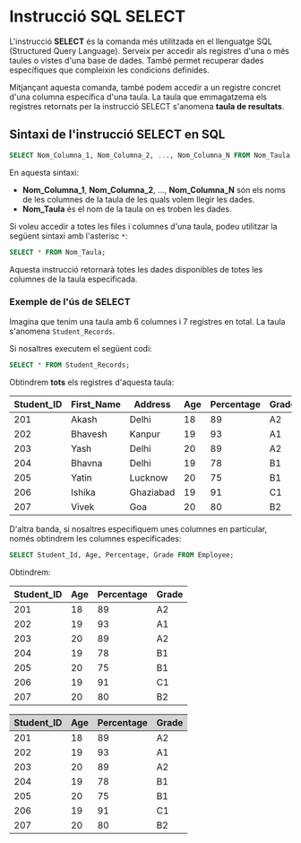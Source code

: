 # Instrucció SQL SELECT

L'instrucció **SELECT** és la comanda més utilitzada en el llenguatge SQL (Structured Query Language). Serveix per accedir als registres d'una o més taules o vistes d'una base de dades. També permet recuperar dades específiques que compleixin les condicions definides.

Mitjançant aquesta comanda, també podem accedir a un registre concret d'una columna específica d'una taula. La taula que emmagatzema els registres retornats per la instrucció SELECT s'anomena **taula de resultats**.

## Sintaxi de l'instrucció SELECT en SQL

```sql
SELECT Nom_Columna_1, Nom_Columna_2, ..., Nom_Columna_N FROM Nom_Taula;
```

En aquesta sintaxi:
- **Nom_Columna_1**, **Nom_Columna_2**, ..., **Nom_Columna_N** són els noms de les columnes de la taula de les quals volem llegir les dades.
- **Nom_Taula** és el nom de la taula on es troben les dades.

Si voleu accedir a totes les files i columnes d'una taula, podeu utilitzar la següent sintaxi amb l'asterisc `*`:

```sql
SELECT * FROM Nom_Taula;
```

Aquesta instrucció retornarà totes les dades disponibles de totes les columnes de la taula especificada.

### Exemple de l'ús de SELECT

Imagina que tenim una taula amb 6 columnes i 7 registres en total. La taula s'anomena `Student_Records`. 

Si nosaltres executem el següent codi: 

```sql
SELECT * FROM Student_Records;
```

Obtindrem **tots** els registres d'aquesta taula: 

| **Student_ID** | **First_Name** | **Address**   | **Age** | **Percentage** | **Grade** |
|-----------------|---------------|---------------|---------|----------------|-----------|
| 201             | Akash         | Delhi         | 18      | 89             | A2        |
| 202             | Bhavesh       | Kanpur        | 19      | 93             | A1        |
| 203             | Yash          | Delhi         | 20      | 89             | A2        |
| 204             | Bhavna        | Delhi         | 19      | 78             | B1        |
| 205             | Yatin         | Lucknow       | 20      | 75             | B1        |
| 206             | Ishika        | Ghaziabad     | 19      | 91             | C1        |
| 207             | Vivek         | Goa           | 20      | 80             | B2        |

D'altra banda, si nosaltres especifiquem unes columnes en particular, només obtindrem les columnes especificades:  

```sql
SELECT Student_Id, Age, Percentage, Grade FROM Employee;
```

Obtindrem:

| **Student_ID**  | **Age** | **Percentage** | **Grade** |
|-----------------|---------|----------------|-----------|
| 201             | 18      | 89             | A2        |
| 202             | 19      | 93             | A1        |
| 203             | 20      | 89             | A2        |
| 204             | 19      | 78             | B1        |
| 205             | 20      | 75             | B1        |
| 206             | 19      | 91             | C1        |
| 207             | 20      | 80             | B2        |


<table>
  <thead>
    <tr style="background-color: #D3D3D3;">
      <th><b>Student_ID</b></th>
      <th><b>Age</b></th>
      <th><b>Percentage</b></th>
      <th><b>Grade</b></th>
    </tr>
  </thead>
  <tbody>
    <tr>
      <td>201</td>
      <td>18</td>
      <td>89</td>
      <td>A2</td>
    </tr>
    <tr>
      <td>202</td>
      <td>19</td>
      <td>93</td>
      <td>A1</td>
    </tr>
    <tr>
      <td>203</td>
      <td>20</td>
      <td>89</td>
      <td>A2</td>
    </tr>
    <tr>
      <td>204</td>
      <td>19</td>
      <td>78</td>
      <td>B1</td>
    </tr>
    <tr>
      <td>205</td>
      <td>20</td>
      <td>75</td>
      <td>B1</td>
    </tr>
    <tr>
      <td>206</td>
      <td>19</td>
      <td>91</td>
      <td>C1</td>
    </tr>
    <tr>
      <td>207</td>
      <td>20</td>
      <td>80</td>
      <td>B2</td>
    </tr>
  </tbody>
</table>
